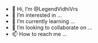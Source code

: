 - 👋 Hi, I’m @LegendVidhiVrs
- 👀 I’m interested in ...
- 🌱 I’m currently learning ...
- 💞️ I’m looking to collaborate on ...
- 📫 How to reach me ...

<!---
LegendVidhiVrs/LegendVidhiVrs is a ✨ special ✨ repository because its `README.md` (this file) appears on your GitHub profile.
You can click the Preview link to take a look at your changes.
--->
